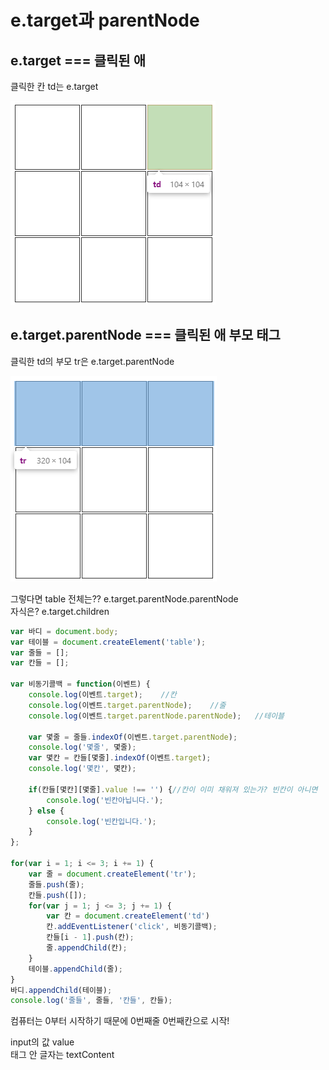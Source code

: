 # e.target과 parentNode

## e.target === 클릭된 애

클릭한 칸 td는 e.target

![](../.gitbook/assets/image%20%2830%29.png)

## e.target.parentNode === 클릭된 애 부모 태그

클릭한 td의 부모 tr은 e.target.parentNode

![](../.gitbook/assets/image%20%2829%29.png)

그렇다면 table 전체는?? e.target.parentNode.parentNode  
자식은? e.target.children

```javascript
var 바디 = document.body;
var 테이블 = document.createElement('table');
var 줄들 = [];
var 칸들 = [];

var 비동기콜백 = function(이벤트) {
    console.log(이벤트.target);    //칸
    console.log(이벤트.target.parentNode);    //줄
    console.log(이벤트.target.parentNode.parentNode);   //테이블

    var 몇줄 = 줄들.indexOf(이벤트.target.parentNode);
    console.log('몇줄', 몇줄);
    var 몇칸 = 칸들[몇줄].indexOf(이벤트.target);
    console.log('몇칸', 몇칸);
    
    if(칸들[몇칸][몇줄].value !== '') {//칸이 이미 채워져 있는가? 빈칸이 아니면
        console.log('빈칸아닙니다.');
    } else {
        console.log('빈칸입니다.');
    }
};

for(var i = 1; i <= 3; i += 1) {
    var 줄 = document.createElement('tr');
    줄들.push(줄);
    칸들.push([]);
    for(var j = 1; j <= 3; j += 1) {
        var 칸 = document.createElement('td')
        칸.addEventListener('click', 비동기콜백);
        칸들[i - 1].push(칸);
        줄.appendChild(칸);
    }
    테이블.appendChild(줄);
}
바디.appendChild(테이블);
console.log('줄들', 줄들, '칸들', 칸들);
```

컴퓨터는 0부터 시작하기 때문에 0번째줄 0번째칸으로 시작!

input의 값 value  
태그 안 글자는 textContent

